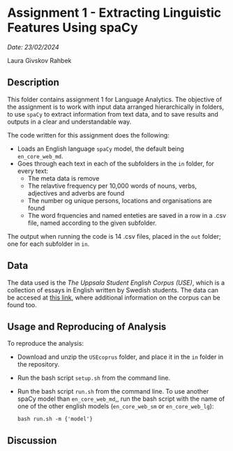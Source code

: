 # Assignment 1 - Extracting Linguistic Features Using spaCy

*Date: 23/02/2024*

Laura Givskov Rahbek 

## Description 

This folder contains assignment 1 for Language Analytics. The objective of the assignment is to work with input data arranged hierarchically in folders, to use ```spaCy``` to extract information from text data, and to save results and outputs in a clear and understandable way. 

The code written for this assignment does the following: 
- Loads an English language ```spaCy``` model, the default being ```en_core_web_md```. 
- Goes through each text in each of the subfolders in the ```in``` folder, for every text: 
  - The meta data is remove 
  - The relavtive frequency per 10,000 words of nouns, verbs, adjectives and adverbs are found 
  - The number og unique persons, locations and organisations are found
  - The word frquencies and named enteties are saved in a row in a .csv file, named according to the given subfolder.

The output when running the code is 14 .csv files, placed in the ```out``` folder; one for each subfolder in ```in```.

## Data

The data used is the *The Uppsala Student English Corpus (USE)*, which is a collection of essays in English written by Swedish students. The data can be accesed at [this link](https://ota.bodleian.ox.ac.uk/repository/xmlui/handle/20.500.12024/2457), where additional information on the corpus can be found too. 

## Usage and Reproducing of Analysis

To reproduce the analysis: 
- Download and unzip the ```USEcoprus``` folder, and place it in the ```in``` folder in the repository. 
- Run the bash script ```setup.sh``` from the command line.
- Run the bash script ```run.sh``` from the command line. To use another spaCy model than ```en_core_web_md```,, run the bash script with the name of one of the other english models (```en_core_web_sm``` or ```en_core_web_lg```):

  ```
  bash run.sh -m {'model'} 
  ```

## Discussion 